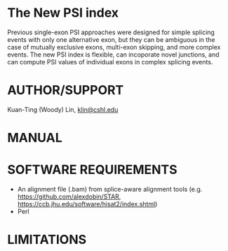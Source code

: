 The New PSI index
=================
Previous single-exon PSI approaches were designed for simple splicing events with only one alternative exon, but they can be ambiguous in the case of mutually exclusive exons, multi-exon skipping, and more complex events. The new PSI index is flexible, can incoporate novel junctions, and can compute PSI values of individual exons in complex splicing events.

AUTHOR/SUPPORT
==============
Kuan-Ting (Woody) Lin, klin@cshl.edu

MANUAL
======

SOFTWARE REQUIREMENTS
==============================
  * An alignment file (.bam) from splice-aware alignment tools (e.g. https://github.com/alexdobin/STAR, https://ccb.jhu.edu/software/hisat2/index.shtml)
  * Perl

LIMITATIONS
===========



